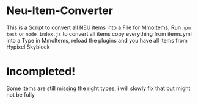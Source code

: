 # Neu-Item-Converter

This is a Script to convert all NEU items into a File for [MmoItems](https://www.spigotmc.org/resources/mmoitems-premium.39267/), Run `npm test` or `node index.js` to convert all items
copy everything from items.yml into a Type in MmoItems, reload the plugins and you have all items from Hypixel Skyblock

# Incompleted!

Some items are still missing the right types, i will slowly fix that but might not be fully
